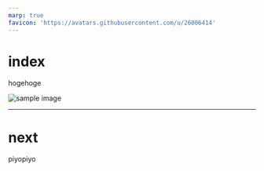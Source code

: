 ```yaml
---
marp: true
favicon: 'https://avatars.githubusercontent.com/u/26006414'
---
```


# index

hogehoge

![sample image](https://images.unsplash.com/photo-1592194996308-7b43878e84a6?q=80&w=1887&auto=format&fit=crop&ixlib=rb-4.0.3&ixid=M3wxMjA3fDB8MHxwaG90by1wYWdlfHx8fGVufDB8fHx8fA%3D%3D)


---

# next

piyopiyo

